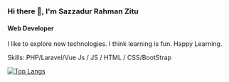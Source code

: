 
### Hi there 👋, I'm Sazzadur Rahman Zitu
#### Web Developer

 I like to explore new technologies. I think learning is fun. Happy Learning.

Skills: PHP/Laravel/Vue Js / JS / HTML / CSS/BootStrap


[![Top Langs](https://github-readme-stats.vercel.app/api/top-langs/?username=SrZitu)](https://github.com/anuraghazra/github-readme-stats)



 


